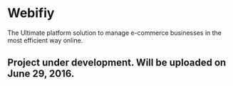 # Webifiy
The Ultimate platform solution to manage e-commerce businesses in the most efficient way online.

## Project under development. Will be uploaded on June 29, 2016.
